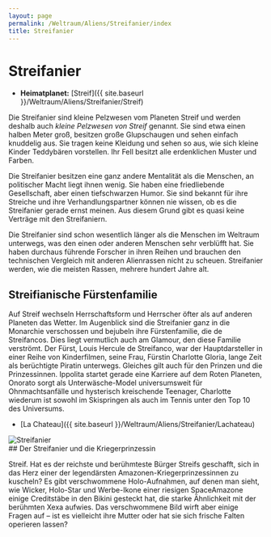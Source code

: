 ```yaml
---
layout: page
permalink: /Weltraum/Aliens/Streifanier/index
title: Streifanier
---
```



# Streifanier


- **Heimatplanet:** [Streif]({{ site.baseurl }}/Weltraum/Aliens/Streifanier/Streif)

Die Streifanier sind kleine Pelzwesen vom Planeten Streif und werden deshalb auch *kleine Pelzwesen von Streif* genannt. Sie sind etwa einen halben Meter groß, besitzen große Glupschaugen und sehen einfach knuddelig aus. Sie tragen keine Kleidung und sehen so aus, wie sich kleine Kinder Teddybären vorstellen. Ihr Fell besitzt alle erdenklichen Muster und Farben.

Die Streifanier besitzen eine ganz andere Mentalität als die Menschen, an politischer Macht liegt ihnen wenig. Sie haben eine friedliebende Gesellschaft, aber einen tiefschwarzen Humor. Sie sind bekannt für ihre Streiche und ihre Verhandlungspartner können nie wissen, ob es die Streifanier gerade ernst meinen. Aus diesem Grund gibt es quasi keine Verträge mit den Streifaniern.

Die Streifanier sind schon wesentlich länger als die Menschen im Weltraum unterwegs, was den einen oder anderen Menschen sehr verblüfft hat. Sie haben durchaus führende Forscher in ihren Reihen und brauchen den technischen Vergleich mit anderen Alienrassen nicht zu scheuen. Streifanier werden, wie die meisten Rassen, mehrere hundert Jahre alt.

## Streifianische Fürstenfamilie

Auf Streif wechseln Herrschaftsform und Herrscher öfter als auf anderen Planeten das Wetter. Im Augenblick sind die Streifanier ganz in die Monarchie verschossen und bejubeln ihre Fürstenfamilie, die de Streifancos. Dies liegt vermutlich auch am Glamour, den diese Familie verströmt. Der Fürst, Louis Hercule de Streifanco, war der Hauptdarsteller in einer Reihe von Kinderfilmen, seine Frau, Fürstin Charlotte Gloria, lange Zeit als berüchtigte Piratin unterwegs. Gleiches gilt auch für den Prinzen und die Prinzessinnen. Ippolita startet gerade eine Karriere auf dem Roten Planeten, Onorato sorgt als Unterwäsche-Model universumsweit für Ohnmachtsanfälle und hysterisch kreischende Teenager, Charlotte wiederum ist sowohl im Skispringen als auch im Tennis unter den Top 10 des Universums.

- [La Chateau]({{ site.baseurl }}/Weltraum/Aliens/Streifanier/Lachateau)


<aside><img alt="Streifanier" src="{{ site.baseurl }}/assets/pics/spacepirates/gallery/sp/nrm/streifanier.jpg" />
<div class="anmerkung">
## Der Streifanier und die Kriegerprinzessin

Streif. Hat es der reichste und berühmteste Bürger Streifs geschafft, sich in das Herz einer der legendärsten Amazonen-Kriegerprinzessinnen zu kuscheln? Es gibt verschwommene Holo-Aufnahmen, auf denen man sieht, wie Wicker, Holo-Star und Werbe-Ikone einer riesigen SpaceAmazone einige Creditstäbe in den Bikini gesteckt hat, die starke Ähnlichkeit mit der berühmten Xexa aufwies. Das verschwommene Bild wirft aber einige Fragen auf &ndash; ist es vielleicht ihre Mutter oder hat sie sich frische Falten operieren lassen?

</div>
</aside>


